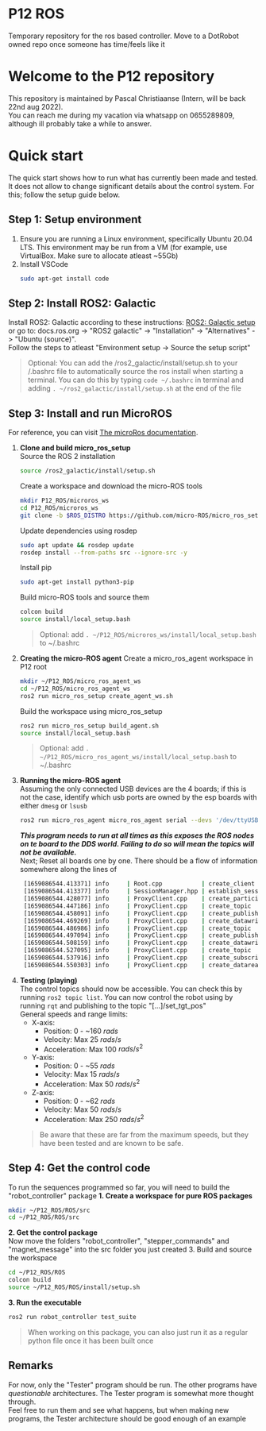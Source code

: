 # P12 ROS
 Temporary repository for the ros based controller. Move to a DotRobot owned repo once someone has time/feels like it
# Welcome to the P12 repository
This repository is maintained by Pascal Christiaanse (Intern, will be back 22nd aug 2022). <br>
You can reach me during my vacation via whatsapp on 0655289809, although ill probably take a while to answer.



# Quick start
The quick start shows how to run what has currently been made and tested. It does not allow to change significant details about the control system. For this; follow the setup guide below. 

## Step 1: Setup environment
1. Ensure you are running a Linux environment, specifically Ubuntu 20.04 LTS. This environment may be run from a VM (for example, use VirtualBox. Make sure to allocate atleast ~55Gb)
2. Install VSCode<br>
   ```sh
   sudo apt-get install code
   ```

## Step 2: Install ROS2: Galactic 
Install ROS2: Galactic according to these instructions: [ROS2: Galactic setup](https://docs.ros.org/en/galactic/Installation/Alternatives/Ubuntu-Development-Setup.html) or go to: docs.ros.org -> "ROS2 galactic" -> "Installation" -> "Alternatives" -> "Ubuntu (source)". <br>
Follow the steps to atleast "Environment setup -> Source the setup script"
> Optional: You can add the /ros2_galactic/install/setup.sh to your /.bashrc file to automatically source the ros install when starting a terminal. You can do this by typing ```code ~/.bashrc``` in terminal and adding ```. ~/ros2_galactic/install/setup.sh``` at the end of the file

## Step 3: Install and run MicroROS 
For reference, you can visit [The microRos documentation](https://micro.ros.org/docs/tutorials/core/first_application_rtos/freertos/). 
1. **Clone and build micro_ros_setup <br>**
    Source the ROS 2 installation
    ```sh
    source /ros2_galactic/install/setup.sh
    ```
    Create a workspace and download the micro-ROS tools
    ```sh 
    mkdir P12_ROS/microros_ws
    cd P12_ROS/microros_ws
    git clone -b $ROS_DISTRO https://github.com/micro-ROS/micro_ros_setup.git src/micro_ros_setup
    ```
    Update dependencies using rosdep
    ```sh
    sudo apt update && rosdep update
    rosdep install --from-paths src --ignore-src -y
    ```
    Install pip
    ```sh
    sudo apt-get install python3-pip
    ```
    Build micro-ROS tools and source them
    ```sh
    colcon build
    source install/local_setup.bash
    ```
    >Optional: add `. ~/P12_ROS/microros_ws/install/local_setup.bash` to ~/.bashrc
2. **Creating the micro-ROS agent**
   Create a micro_ros_agent workspace in P12 root
   ```sh
   mkdir ~/P12_ROS/micro_ros_agent_ws
   cd ~/P12_ROS/micro_ros_agent_ws
   ros2 run micro_ros_setup create_agent_ws.sh
   ```
   Build the workspace using micro_ros_setup
   ```sh
   ros2 run micro_ros_setup build_agent.sh
   source install/local_setup.bash
   ```
   >Optional: add `. ~/P12_ROS/micro_ros_agent_ws/install/local_setup.bash` to ~/.bashrc
3. **Running the micro-ROS agent<br>**
   Assuming the only connected USB devices are the 4 boards; if this is not the case, identify which usb ports are owned by the esp boards with either `dmesg` or `lsusb`
   ```sh
   ros2 run micro_ros_agent micro_ros_agent serial --devs '/dev/ttyUSB0 /dev/ttyUSB1 /dev/ttyUSB2 /dev/ttyUSB3'
   ```
   ***This program needs to run at all times as this exposes the ROS nodes on te board to the DDS world. Failing to do so will mean the topics will not be available.***<br>
   Next; Reset all boards one by one. There should be a flow of information somewhere along the lines of 
   ```sh
    [1659086544.413371] info     | Root.cpp           | create_client            | create                 | client_key: 0x41E79D19, session_id: 0x81
    [1659086544.413377] info     | SessionManager.hpp | establish_session        | session established    | client_key: 0x41E79D19, address: 5
    [1659086544.428077] info     | ProxyClient.cpp    | create_participant       | participant created    | client_key: 0x41E79D19, participant_id: 0x000(1)
    [1659086544.447186] info     | ProxyClient.cpp    | create_topic             | topic created          | client_key: 0x41E79D19, topic_id: 0x000(2), participant_id: 0x000(1)
    [1659086544.458091] info     | ProxyClient.cpp    | create_publisher         | publisher created      | client_key: 0x41E79D19, publisher_id: 0x000(3), participant_id: 0x000(1)
    [1659086544.469269] info     | ProxyClient.cpp    | create_datawriter        | datawriter created     | client_key: 0x41E79D19, datawriter_id: 0x000(5), publisher_id: 0x000(3)
    [1659086544.486986] info     | ProxyClient.cpp    | create_topic             | topic created          | client_key: 0x41E79D19, topic_id: 0x001(2), participant_id: 0x000(1)
    [1659086544.497094] info     | ProxyClient.cpp    | create_publisher         | publisher created      | client_key: 0x41E79D19, publisher_id: 0x001(3), participant_id: 0x000(1)
    [1659086544.508159] info     | ProxyClient.cpp    | create_datawriter        | datawriter created     | client_key: 0x41E79D19, datawriter_id: 0x001(5), publisher_id: 0x001(3)
    [1659086544.527095] info     | ProxyClient.cpp    | create_topic             | topic created          | client_key: 0x41E79D19, topic_id: 0x002(2), participant_id: 0x000(1)
    [1659086544.537916] info     | ProxyClient.cpp    | create_subscriber        | subscriber created     | client_key: 0x41E79D19, subscriber_id: 0x000(4), participant_id: 0x000(1)
    [1659086544.550303] info     | ProxyClient.cpp    | create_datareader        | datareader created     | client_key: 0x41E79D19, datareader_id: 0x000(6), subscriber_id: 0x000(4)
    ```
4. **Testing (playing)<br>**
    The control topics should now be accessible. You can check this by running `ros2 topic list`. You can now control the robot using by running `rqt` and publishing to the topic "[...]/set_tgt_pos"<br>
    General speeds and range limits: <br>
    * X-axis: 
        * Position: 0 - ~160 $rads$
        * Velocity: Max 25 $rads/s$
        * Acceleration: Max 100 $rads/s^2$
    * Y-axis: 
        * Position: 0 - ~55 $rads$
        * Velocity: Max 15 $rads/s$
        * Acceleration: Max 50 $rads/s^2$
    * Z-axis: 
        * Position: 0 - ~62 $rads$
        * Velocity: Max 50 $rads/s$
        * Acceleration: Max 250 $rads/s^2$ <br>
    >Be aware that these are far from the maximum speeds, but they have been tested and are known to be safe.
## Step 4: Get the control code
To run the sequences programmed so far, you will need to build the "robot_controller" package
**1. Create a workspace for pure ROS packages <br>**
```sh
mkdir ~/P12_ROS/ROS/src
cd ~/P12_ROS/ROS/src
```
**2. Get the control package<br>**
Now move the folders "robot_controller", "stepper_commands" and "magnet_message" into the src folder you just created
3. Build and source the workspace
```sh
cd ~/P12_ROS/ROS
colcon build
source ~/P12_ROS/ROS/install/setup.sh
```
**3. Run the executable**
```sh
ros2 run robot_controller test_suite
```
> When working on this package, you can also just run it as a regular python file once it has been built once

## **Remarks** <br>
For now, only the "Tester" program should be run. The other programs have *questionable* architectures. The Tester program is somewhat more thought through.<br>
Feel free to run them and see what happens, but when making new programs, the Tester architecture should be good enough of an example


